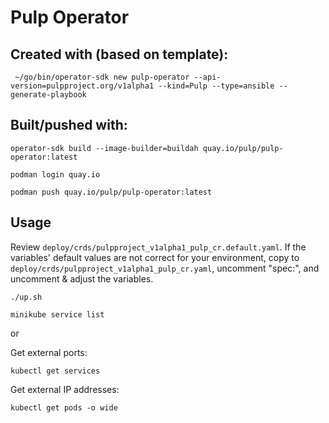 # Pulp Operator

## Created with (based on template):
` ~/go/bin/operator-sdk new pulp-operator --api-version=pulpproject.org/v1alpha1 --kind=Pulp --type=ansible --generate-playbook`

## Built/pushed with:
`operator-sdk build --image-builder=buildah quay.io/pulp/pulp-operator:latest`

`podman login quay.io`

`podman push quay.io/pulp/pulp-operator:latest`

## Usage

Review `deploy/crds/pulpproject_v1alpha1_pulp_cr.default.yaml`. If the variables' default values are not correct for your environment, copy to `deploy/crds/pulpproject_v1alpha1_pulp_cr.yaml`, uncomment "spec:", and uncomment & adjust the variables.

`./up.sh`

`minikube service list`

or

Get external ports:

`kubectl get services`

Get external IP addresses:

`kubectl get pods -o wide`
